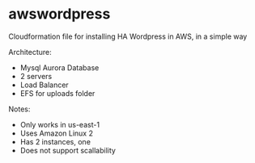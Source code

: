 # awswordpress
Cloudformation file for installing HA Wordpress in AWS, in a simple way

Architecture:
- Mysql Aurora Database 
- 2 servers
- Load Balancer
- EFS for uploads folder

Notes:
- Only works in us-east-1
- Uses Amazon Linux 2
- Has 2 instances, one 
- Does not support scallability

